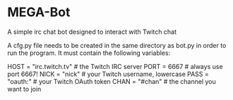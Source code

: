 # MEGA-Bot

A simple irc chat bot designed to interact with Twitch chat


A cfg.py file needs to be created in the same directory as bot.py in order to run the program.
It must contain the following variables:

HOST = "irc.twitch.tv"              # the Twitch IRC server
PORT = 6667                         # always use port 6667!
NICK = "nick"                       # your Twitch username, lowercase
PASS = "oauth:"                     # your Twitch OAuth token
CHAN = "#chan"                      # the channel you want to join
